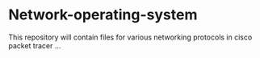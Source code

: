 # Network-operating-system
This repository will contain files for various networking protocols in cisco packet tracer ...
